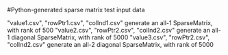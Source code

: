 #Python-generated sparse matrix test input data


"value1.csv", "rowPtr1.csv", "colInd1.csv" generate an all-1 SparseMatrix, with rank of 500
"value2.csv", "rowPtr2.csv", "colInd2.csv" generate an all-1 diagonal SparseMatrix, with rank of 5000
"value3.csv", "rowPtr2.csv", "colInd2.csv" generate an all-2 diagonal SparseMatrix, with rank of 5000
